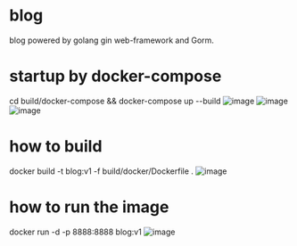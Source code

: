 # blog
blog powered by golang gin web-framework and Gorm.
# startup by docker-compose
cd build/docker-compose &&  docker-compose up --build
![image](https://user-images.githubusercontent.com/9148977/194029154-867623e2-0c51-4075-b31e-723178c000a5.png)
![image](https://user-images.githubusercontent.com/9148977/194028300-6284e879-75c5-400e-a817-1fbb40164738.png)
![image](https://user-images.githubusercontent.com/9148977/194029317-a120a977-44fa-422a-aad6-90b1ec1c0637.png)



# how to build
docker build -t blog:v1 -f build/docker/Dockerfile .
![image](https://user-images.githubusercontent.com/9148977/194007818-f3392887-3aad-41f6-a9ba-734cc435965c.png)

# how to run the image
docker run -d  -p 8888:8888 blog:v1
![image](https://user-images.githubusercontent.com/9148977/194029423-96f36f39-ecb3-421c-832e-cf19ae8d1281.png)

